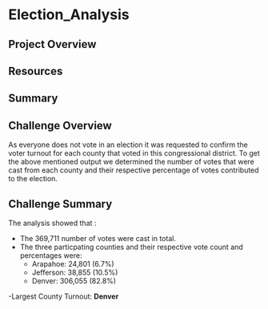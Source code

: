 # Election_Analysis
## Project Overview
## Resources
## Summary
## Challenge Overview
As everyone does not vote in an election it was requested to confirm the voter turnout for each county that voted in this congressional district. To get the above mentioned output we determined the number of votes that were cast from each county and their respective percentage of votes contributed to the election.
## Challenge Summary
The analysis showed that :
- The 369,711 number of votes were cast in total.
- The three particpating counties and their respective vote count and percentages were:
  - Arapahoe: 24,801 (6.7%)
  - Jefferson: 38,855 (10.5%)
  - Denver: 306,055 (82.8%)
  
-Largest County Turnout: **Denver**
